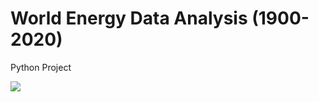 # World Energy Data Analysis (1900-2020)
Python Project





<a href="https://github.com/hamid-rahbar/USRealEstateMarketAnalysisTableau/blob/main/P.0.png"><img align="left" width="auto" height="auto" src="https://github.com/hamid-rahbar/USRealEstateMarketAnalysisTableau/blob/main/P.0.png"></a>
